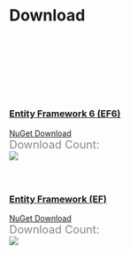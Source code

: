 # Download

<div class="page-download-nuget">
	<div class="container">
		<div class="row">
			<div class="col-lg-6">
				<div class="card card-layout-z2 wow slideInLeft">
					<div class="card-header wow slideInDown">
						<h3>
							<a href="https://www.nuget.org/packages/Effort.EF6/" target="_blank"
									onclick="ga('send', 'event', { eventAction: 'download-ef6'});">
								Entity Framework 6 (EF6)
							</a>
						</h3>						
					</div>
					<div class="card-body wow slideInUp">
						<a class="btn btn-xl btn-z wow zoomIn" role="button" href="https://www.nuget.org/packages/Effort.EF6/" target="_blank"
								onclick="ga('send', 'event', { eventAction: 'download-ef6'});">
							<i class="fa fa-cloud-download" aria-hidden="true"></i>
							NuGet Download
						</a>
						<div class="download-count-text">Download Count:</div>
						<div class="download-count wow lightSpeedIn">
							<a href="https://www.nuget.org/packages/Effort.EF6/" target="_blank"
									onclick="ga('send', 'event', { eventAction: 'download-ef6'});">
								<img src="https://zzzprojects.github.io/images/nuget/entity-framework-effort-ef6-big-d.svg">
							</a>
						</div>
					</div>
				</div>
			</div>
			<div class="col-lg-6">
				<div class="card card-layout-z2 wow slideInRight">
					<div class="card-header wow slideInDown">
						<h3>
							<a href="https://www.nuget.org/packages/Effort" target="_blank"
									onclick="ga('send', 'event', { eventAction: 'download-efcore'});">
								Entity Framework (EF)
							</a>
						</h3>
					</div>
					<div class="card-body wow slideInUp">
						<a class="btn btn-xl btn-z wow zoomIn" role="button" href="https://www.nuget.org/packages/Effort" target="_blank"
								onclick="ga('send', 'event', { eventAction: 'download-efcore'});">
							<i class="fa fa-cloud-download" aria-hidden="true"></i>
							NuGet Download							
						</a>
						<div class="download-count-text">Download Count:</div>
						<div class="download-count wow lightSpeedIn">
							<a href="https://www.nuget.org/packages/Effort" target="_blank"
									onclick="ga('send', 'event', { eventAction: 'download-efcore'});">
								<img src="https://zzzprojects.github.io/images/nuget/effort-big-d.svg">
							</a>
						</div>
					</div>
				</div>
			</div>
		</div>
	</div>
</div>

<style>
.page-download-nuget {
	margin-top: 150px;
}
.page-download-nuget .btn-z {
	margin-bottom: 50px;
}
.page-download-nuget .download-count-text {
	color: #888;
	font-size: 1.25rem;
}
.page-download-nuget .row .col-lg-6 {
	margin-bottom: 60px;
}
@media (max-width: 575px) {
	.page-download-nuget .card-layout-z2 img {
		width: 90%;
	}
	.page-download-nuget .btn-z {
		font-size: 1.5rem;
	}
}
</style>